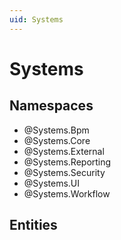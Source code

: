 ```yaml
---
uid: Systems
---
```

# Systems

## Namespaces
- @Systems.Bpm  
- @Systems.Core  
- @Systems.External  
- @Systems.Reporting  
- @Systems.Security  
- @Systems.UI  
- @Systems.Workflow  

## Entities

